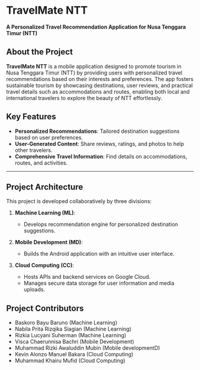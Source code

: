 # **TravelMate NTT**  
**A Personalized Travel Recommendation Application for Nusa Tenggara Timur (NTT)**   

## **About the Project**  
**TravelMate NTT** is a mobile application designed to promote tourism in Nusa Tenggara Timur (NTT) by providing users with personalized travel recommendations based on their interests and preferences. The app fosters sustainable tourism by showcasing destinations, user reviews, and practical travel details such as accommodations and routes, enabling both local and international travelers to explore the beauty of NTT effortlessly.  

## **Key Features**  
- **Personalized Recommendations**: Tailored destination suggestions based on user preferences.  
- **User-Generated Content**: Share reviews, ratings, and photos to help other travelers.  
- **Comprehensive Travel Information**: Find details on accommodations, routes, and activities.  

---

## **Project Architecture**  
This project is developed collaboratively by three divisions:  

1. **Machine Learning (ML)**:  
   - Develops recommendation engine for personalized destination suggestions.  

2. **Mobile Development (MD)**:  
   - Builds the Android application with an intuitive user interface.  

3. **Cloud Computing (CC)**:  
   - Hosts APIs and backend services on Google Cloud.  
   - Manages secure data storage for user information and media uploads.

## **Project Contributors**  
- Baskoro Bayu Baruno (Machine Learning) 
- Nabila Prita Rizqika Siagian (Machine Learning) 
- Rizkia Lucyani Suherman (Machine Learning) 
- Visca Chaerunnisa Bachri (Mobile Development) 
- Muhammad Rizki Awaluddin Mubin (Mobile developmentD) 
- Kevin Alonzo Manuel Bakara (Cloud Computing) 
- Muhammad Khairu Mufid (Cloud Computing)
